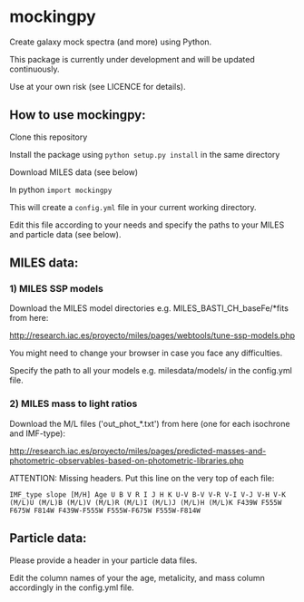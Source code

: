 # mockingpy
Create galaxy mock spectra (and more) using Python.

This package is currently under development and will be updated continuously. 

Use at your own risk (see LICENCE for details). 

## How to use mockingpy:

Clone this repository

Install the package using `python setup.py install` in the same directory

Download MILES data (see below)

In python `import mockingpy` 

This will create a `config.yml` file in your current working directory. 

Edit this file according to your needs and specify the paths to your MILES and particle data (see below). 



## MILES data:

### 1) MILES SSP models   
Download the MILES model directories e.g. MILES_BASTI_CH_baseFe/*fits from here:

http://research.iac.es/proyecto/miles/pages/webtools/tune-ssp-models.php

You might need to change your browser in case you face any difficulties.

Specify the path to all your models e.g. milesdata/models/ in the config.yml file. 

### 2) MILES mass to light ratios
Download the M/L files ('out_phot_*.txt') from here (one for each isochrone and IMF-type): 

http://research.iac.es/proyecto/miles/pages/predicted-masses-and-photometric-observables-based-on-photometric-libraries.php

ATTENTION: Missing headers. Put this line on the very top of each file:

`IMF_type slope [M/H] Age U B V R I J H K U-V B-V V-R V-I V-J V-H V-K (M/L)U (M/L)B (M/L)V (M/L)R (M/L)I (M/L)J (M/L)H (M/L)K F439W F555W F675W F814W F439W-F555W F555W-F675W F555W-F814W`

## Particle data:
Please provide a header in your particle data files. 

Edit the column names of your the age, metalicity, and mass column accordingly in the config.yml file.


